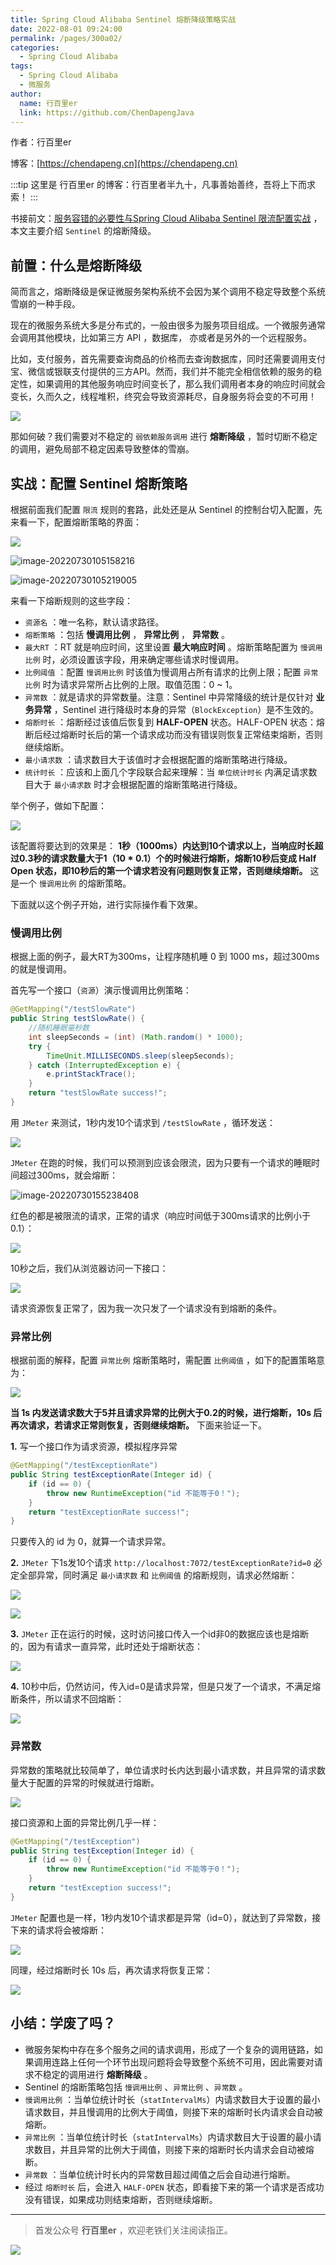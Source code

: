 ```yaml
---
title: Spring Cloud Alibaba Sentinel 熔断降级策略实战
date: 2022-08-01 09:24:00
permalink: /pages/300a02/
categories:
  - Spring Cloud Alibaba
tags:
  - Spring Cloud Alibaba
  - 微服务
author: 
  name: 行百里er
  link: https://github.com/ChenDapengJava
---
```

作者：行百里er

博客：[https://chendapeng.cn](https://chendapeng.cn)

:::tip
这里是 行百里er 的博客：行百里者半九十，凡事善始善终，吾将上下而求索！
:::


书接前文：[服务容错的必要性与Spring Cloud Alibaba Sentinel 限流配置实战](https://juejin.cn/post/7124118475806605342) ，本文主要介绍 `Sentinel` 的熔断降级。

## 前置：什么是熔断降级

简而言之，熔断降级是保证微服务架构系统不会因为某个调用不稳定导致整个系统雪崩的一种手段。

现在的微服务系统大多是分布式的，一般由很多为服务项目组成。一个微服务通常会调用其他模块，比如第三方 API ，数据库， 亦或者是另外的一个远程服务。

比如，支付服务，首先需要查询商品的价格而去查询数据库，同时还需要调用支付宝、微信或银联支付提供的三方API。然而，我们并不能完全相信依赖的服务的稳定性，如果调用的其他服务响应时间变长了，那么我们调用者本身的响应时间就会变长，久而久之，线程堆积，终究会导致资源耗尽，自身服务将会变的不可用！

![](https://p3-juejin.byteimg.com/tos-cn-i-k3u1fbpfcp/f1812d8be0b745d0ba88c02ad3bb0b95~tplv-k3u1fbpfcp-zoom-1.image)

那如何破？我们需要对不稳定的 `弱依赖服务调用` 进行 **熔断降级** ，暂时切断不稳定的调用，避免局部不稳定因素导致整体的雪崩。

## 实战：配置 Sentinel 熔断策略

根据前面我们配置 `限流` 规则的套路，此处还是从 Sentinel 的控制台切入配置，先来看一下，配置熔断策略的界面：

![](https://p3-juejin.byteimg.com/tos-cn-i-k3u1fbpfcp/86ddb5676d27444fa0f80951cb3b0e58~tplv-k3u1fbpfcp-zoom-1.image)

![image-20220730105158216](https://p3-juejin.byteimg.com/tos-cn-i-k3u1fbpfcp/8808e0cffe2d48fda4ccc8781fd3b2d2~tplv-k3u1fbpfcp-zoom-1.image)

![image-20220730105219005](https://p3-juejin.byteimg.com/tos-cn-i-k3u1fbpfcp/0713bfe6aa164779b27f7014512873d5~tplv-k3u1fbpfcp-zoom-1.image)



来看一下熔断规则的这些字段：

- `资源名` ：唯一名称，默认请求路径。
- `熔断策略` ：包括 **慢调用比例** ， **异常比例** ， **异常数** 。
- `最大RT` ：RT 就是响应时间，这里设置 **最大响应时间** 。熔断策略配置为 `慢调用比例` 时，必须设置该字段，用来确定哪些请求时慢调用。
- `比例阈值` ：配置 `慢调用比例` 时该值为慢调用占所有请求的比例上限；配置 `异常比例` 时为请求异常所占比例的上限。取值范围：0 ~ 1。
- `异常数` ：就是请求的异常数量。注意：Sentinel 中异常降级的统计是仅针对 **业务异常** ，Sentinel 进行降级时本身的异常（`BlockException`）是不生效的。
- `熔断时长` ：熔断经过该值后恢复到 **HALF-OPEN** 状态。HALF-OPEN 状态：熔断后经过熔断时长后的第一个请求成功而没有错误则恢复正常结束熔断，否则继续熔断。
- `最小请求数` ：请求数目大于该值时才会根据配置的熔断策略进行降级。
- `统计时长` ：应该和上面几个字段联合起来理解：当 `单位统计时长` 内满足请求数目大于 `最小请求数` 时才会根据配置的熔断策略进行降级。

举个例子，做如下配置：

![](https://p3-juejin.byteimg.com/tos-cn-i-k3u1fbpfcp/93b89b1a91d7488f8a3d1d398a5ac9d9~tplv-k3u1fbpfcp-zoom-1.image)

该配置将要达到的效果是： **1秒（1000ms）内达到10个请求以上，当响应时长超过0.3秒的请求数量大于1（10 * 0.1）个的时候进行熔断，熔断10秒后变成 Half Open 状态，即10秒后的第一个请求若没有问题则恢复正常，否则继续熔断。** 这是一个 `慢调用比例` 的熔断策略。

下面就以这个例子开始，进行实际操作看下效果。

### 慢调用比例

根据上面的例子，最大RT为300ms，让程序随机睡 0 到 1000 ms，超过300ms的就是慢调用。

首先写一个接口（`资源`）演示慢调用比例策略：

```java
@GetMapping("/testSlowRate")
public String testSlowRate() {    
    //随机睡眠毫秒数
    int sleepSeconds = (int) (Math.random() * 1000);
    try {
        TimeUnit.MILLISECONDS.sleep(sleepSeconds);
    } catch (InterruptedException e) {
        e.printStackTrace();
    }
    return "testSlowRate success!";
}
```

用 `JMeter` 来测试，1秒内发10个请求到  `/testSlowRate`  ，循环发送：

![](https://p3-juejin.byteimg.com/tos-cn-i-k3u1fbpfcp/2a10ce61b014465e9da71e1dd605e599~tplv-k3u1fbpfcp-zoom-1.image)

`JMeter` 在跑的时候，我们可以预测到应该会限流，因为只要有一个请求的睡眠时间超过300ms，就会熔断：

![image-20220730155238408](https://p3-juejin.byteimg.com/tos-cn-i-k3u1fbpfcp/abfdc6193e66460c95acd01ba17c127d~tplv-k3u1fbpfcp-zoom-1.image)

红色的都是被限流的请求，正常的请求（响应时间低于300ms请求的比例小于0.1）：

![](https://p3-juejin.byteimg.com/tos-cn-i-k3u1fbpfcp/0b6cd4ebf67a4765bb8870b52931e182~tplv-k3u1fbpfcp-zoom-1.image)

10秒之后，我们从浏览器访问一下接口：

![](https://p3-juejin.byteimg.com/tos-cn-i-k3u1fbpfcp/57101e37c7804bbe9a0d24850ae12213~tplv-k3u1fbpfcp-zoom-1.image)

请求资源恢复正常了，因为我一次只发了一个请求没有到熔断的条件。

### 异常比例

根据前面的解释，配置 `异常比例` 熔断策略时，需配置 `比例阈值` ，如下的配置策略意为：

![](https://p3-juejin.byteimg.com/tos-cn-i-k3u1fbpfcp/e6869a59cc454a0597e5dd7f9bf861d6~tplv-k3u1fbpfcp-zoom-1.image)

**当 1s 内发送请求数大于5并且请求异常的比例大于0.2的时候，进行熔断，10s 后再次请求，若请求正常则恢复，否则继续熔断。** 下面来验证一下。

**1.** 写一个接口作为请求资源，模拟程序异常

```java
@GetMapping("/testExceptionRate")
public String testExceptionRate(Integer id) {
    if (id == 0) {
        throw new RuntimeException("id 不能等于0！");
    }
    return "testExceptionRate success!";
}
```

只要传入的 id 为 0，就算一个请求异常。

**2.** `JMeter` 下1s发10个请求 `http://localhost:7072/testExceptionRate?id=0` 必定全部异常，同时满足 `最小请求数` 和 `比例阈值` 的熔断规则，请求必然熔断：

![](https://p3-juejin.byteimg.com/tos-cn-i-k3u1fbpfcp/d312b5fc898a410b8c0fc46b4662a815~tplv-k3u1fbpfcp-zoom-1.image)

![](https://p3-juejin.byteimg.com/tos-cn-i-k3u1fbpfcp/801e0693fe134538a8d06e8fe838ff65~tplv-k3u1fbpfcp-zoom-1.image)

**3.** `JMeter` 正在运行的时候，这时访问接口传入一个id非0的数据应该也是熔断的，因为有请求一直异常，此时还处于熔断状态：

![](https://p3-juejin.byteimg.com/tos-cn-i-k3u1fbpfcp/963b5408a48e4e30a3b2366cc03adc1c~tplv-k3u1fbpfcp-zoom-1.image)

**4.** 10秒中后，仍然访问，传入id=0是请求异常，但是只发了一个请求，不满足熔断条件，所以请求不回熔断：

![](https://p3-juejin.byteimg.com/tos-cn-i-k3u1fbpfcp/74e30346ab134c528745bff518a3b5d1~tplv-k3u1fbpfcp-zoom-1.image)

### 异常数

异常数的策略就比较简单了，单位请求时长内达到最小请求数，并且异常的请求数量大于配置的异常的时候就进行熔断。

![](https://p3-juejin.byteimg.com/tos-cn-i-k3u1fbpfcp/e3dd18be401846d0a11338c88578449c~tplv-k3u1fbpfcp-zoom-1.image)

接口资源和上面的异常比例几乎一样：

```java
@GetMapping("/testException")
public String testException(Integer id) {
    if (id == 0) {
        throw new RuntimeException("id 不能等于0！");
    }
    return "testException success!";
}
```

`JMeter` 配置也是一样，1秒内发10个请求都是异常（id=0），就达到了异常数，接下来的请求将会被熔断：

![](https://p3-juejin.byteimg.com/tos-cn-i-k3u1fbpfcp/c3e357bf77c04dc8a0fce4baf7bf16fb~tplv-k3u1fbpfcp-zoom-1.image)

同理，经过熔断时长 10s 后，再次请求将恢复正常：

![](https://p3-juejin.byteimg.com/tos-cn-i-k3u1fbpfcp/f3184fecb3af473988d2c5afc78644b7~tplv-k3u1fbpfcp-zoom-1.image)

## 小结：学废了吗？

- 微服务架构中存在多个服务之间的请求调用，形成了一个复杂的调用链路，如果调用连路上任何一个环节出现问题将会导致整个系统不可用，因此需要对请求不稳定的调用进行 **熔断降级** 。
- Sentinel 的熔断策略包括 `慢调用比例` 、`异常比例` 、`异常数` 。
- `慢调用比例` ：当单位统计时长（`statIntervalMs`）内请求数目大于设置的最小请求数目，并且慢调用的比例大于阈值，则接下来的熔断时长内请求会自动被熔断。
- `异常比例` ：当单位统计时长（`statIntervalMs`）内请求数目大于设置的最小请求数目，并且异常的比例大于阈值，则接下来的熔断时长内请求会自动被熔断。
- `异常数`  ：当单位统计时长内的异常数目超过阈值之后会自动进行熔断。
- 经过 `熔断时长` 后，会进入 `HALF-OPEN` 状态，即看接下来的第一个请求是否成功没有错误，如果成功则结束熔断，否则继续熔断。


---
> 首发公众号 **行百里er** ，欢迎老铁们关注阅读指正。

![](https://chendapeng.cn/images/about/wxqrcode.png)
